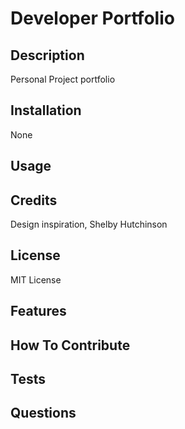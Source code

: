 # Developer Portfolio
## Description
Personal Project portfolio
## Installation
None
## Usage
## Credits
Design inspiration, Shelby Hutchinson
## License
MIT License
## Features
## How To Contribute
## Tests
## Questions
